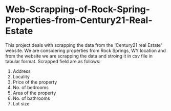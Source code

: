 # Web-Scrapping-of-Rock-Spring-Properties-from-Century21-Real-Estate

This project deals with scrapping the data from the 'Century21 real Estate' website. We are considering properties from Rock Springs, WY
location and from the website we are scrapping the data and stroing it in csv file in tabular format. 
Scrapped field are as follows:

1. Address
2. Locality
3. Price of the property
4. No. of bedrooms 
5. Area of the property
6. No. of bathrooms
7. Lot size
